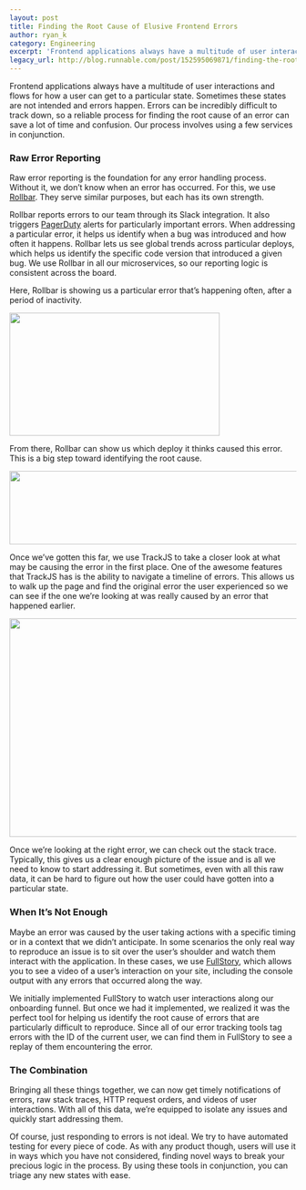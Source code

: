 ```yaml
---
layout: post
title: Finding the Root Cause of Elusive Frontend Errors
author: ryan_k
category: Engineering
excerpt: 'Frontend applications always have a multitude of user interactions and flows for how a user can get to a particular state. Sometimes these states are not intended and errors happen. Errors can be incredibly difficult to track down, so a reliable process for finding the root cause of an error can save a lot of time and confusion. Our process involves using a few services in conjunction.'
legacy_url: http://blog.runnable.com/post/152595069871/finding-the-root-cause-of-elusive-frontend-errors
---
```


Frontend applications always have a multitude of user interactions and flows for how a user can get to a particular state. Sometimes these states are not intended and errors happen. Errors can be incredibly difficult to track down, so a reliable process for finding the root cause of an error can save a lot of time and confusion. Our process involves using a few services in conjunction.

### Raw Error Reporting

Raw error reporting is the foundation for any error handling process. Without it, we don’t know when an error has occurred. For this, we use [Rollbar](https://rollbar.com/). They serve similar purposes, but each has its own strength.

Rollbar reports errors to our team through its Slack integration. It also triggers [PagerDuty](https://www.pagerduty.com/) alerts for particularly important errors. When addressing a particular error, it helps us identify when a bug was introduced and how often it happens. Rollbar lets us see global trends across particular deploys, which helps us identify the specific code version that introduced a given bug. We use Rollbar in all our microservices, so our reporting logic is consistent across the board.

Here, Rollbar is showing us a particular error that’s happening often, after a period of inactivity.

<img src="https://s3-us-west-1.amazonaws.com/runnable-design/error-graph.png" width="369" height="216">

From there, Rollbar can show us which deploy it thinks caused this error. This is a big step toward identifying the root cause.

<img src="https://s3-us-west-1.amazonaws.com/runnable-design/error-deploy.png" width="600" height="129">

Once we’ve gotten this far, we use TrackJS to take a closer look at what may be causing the error in the first place. One of the awesome features that TrackJS has is the ability to navigate a timeline of errors. This allows us to walk up the page and find the original error the user experienced so we can see if the one we’re looking at was really caused by an error that happened earlier.

<img src="https://s3-us-west-1.amazonaws.com/runnable-design/error-timeline.png" width="665" height="384">

Once we’re looking at the right error, we can check out the stack trace. Typically, this gives us a clear enough picture of the issue and is all we need to know to start addressing it. But sometimes, even with all this raw data, it can be hard to figure out how the user could have gotten into a particular state.

### When It’s Not Enough

Maybe an error was caused by the user taking actions with a specific timing or in a context that we didn’t anticipate. In some scenarios the only real way to reproduce an issue is to sit over the user’s shoulder and watch them interact with the application. In these cases, we use [FullStory](https://fullstory.com/), which allows you to see a video of a user’s interaction on your site, including the console output with any errors that occurred along the way.

We initially implemented FullStory to watch user interactions along our onboarding funnel. But once we had it implemented, we realized it was the perfect tool for helping us identify the root cause of errors that are particularly difficult to reproduce. Since all of our error tracking tools tag errors with the ID of the current user, we can find them in FullStory to see a replay of them encountering the error.

### The Combination

Bringing all these things together, we can now get timely notifications of errors, raw stack traces, HTTP request orders, and videos of user interactions. With all of this data, we’re equipped to isolate any issues and quickly start addressing them.

Of course, just responding to errors is not ideal. We try to have automated testing for every piece of code. As with any product though, users will use it in ways which you have not considered, finding novel ways to break your precious logic in the process. By using these tools in conjunction, you can triage any new states with ease.

